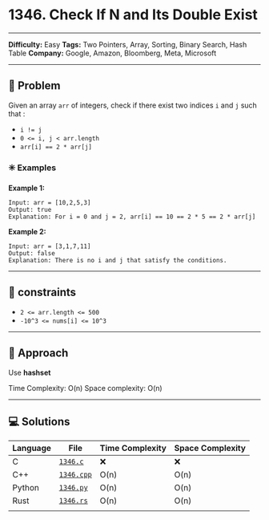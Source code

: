 # 1346. Check If N and Its Double Exist

---
**Difficulty:** Easy
**Tags:** Two Pointers, Array, Sorting, Binary Search, Hash Table
**Company:** Google, Amazon, Bloomberg, Meta, Microsoft
___
## 🧠 Problem

Given an array `arr` of integers, check if there exist two indices `i` and `j` such that :

- `i != j`
- `0 <= i, j < arr.length`
- `arr[i] == 2 * arr[j]`
 

### ✳️ Examples

**Example 1:**

    Input: arr = [10,2,5,3]
    Output: true
    Explanation: For i = 0 and j = 2, arr[i] == 10 == 2 * 5 == 2 * arr[j]

**Example 2:**

    Input: arr = [3,1,7,11]
    Output: false
    Explanation: There is no i and j that satisfy the conditions.

---
## 📌 constraints

- `2 <= arr.length <= 500`
- `-10^3 <= nums[i] <= 10^3`

---

## 🚀 Approach

Use **hashset**

Time Complexity: O(n)
Space complexity: O(n)

---

## 💻 Solutions

| Language | File                     | Time Complexity | Space Complexity |
| :------- | ------------------------ | --------------- | ---------------- |
| C        | [`1346.c`](./1346.c)     | ❌               | ❌                |
| C++      | [`1346.cpp`](./1346.cpp) | O(n)            | O(n)             |
| Python   | [`1346.py`](./1346.py)   | O(n)            | O(n)             |
| Rust     | [`1346.rs`](./1346.rs)   | O(n)            | O(n)             |
|          |                          |                 |                  |
